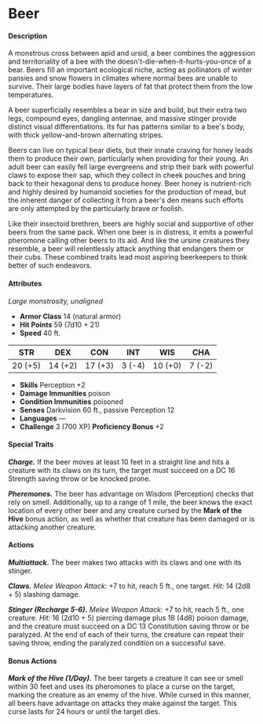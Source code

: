 # Beer

#### Description

A monstrous cross between apid and ursid, a beer combines the aggression and territoriality of a bee with the doesn't-die-when-it-hurts-you-once of a bear. Beers fill an important ecological niche, acting as pollinators of winter pansies and snow flowers in climates where normal bees are unable to survive. Their large bodies have layers of fat that protect them from the low temperatures.

A beer superficially resembles a bear in size and build, but their extra two legs, compound eyes, dangling antennae, and massive stinger provide distinct visual differentiations. Its fur has patterns similar to a bee's body, with thick yellow-and-brown alternating stripes.

Beers can live on typical bear diets, but their innate craving for honey leads them to produce their own, particularly when providing for their young. An adult beer can easily fell large evergreens and strip their bark with powerful claws to expose their sap, which they collect in cheek pouches and bring back to their hexagonal dens to produce honey. Beer honey is nutrient-rich and highly desired by humanoid societies for the production of mead, but the inherent danger of collecting it from a beer's den means such efforts are only attempted by the particularly brave or foolish.

Like their insectoid brethren, beers are highly social and supportive of other beers from the same pack. When one beer is in distress, it emits a powerful pheromone calling other beers to its aid. And like the ursine creatures they resemble, a beer will relentlessly attack anything that endangers them or their cubs. These combined traits lead most aspiring beerkeepers to think better of such endeavors.

#### Attributes

_Large monstrosity, unaligned_

- **Armor Class** 14 (natural armor)
- **Hit Points** 59 (7d10 + 21)
- **Speed** 40 ft.

|  STR  |  DEX  |  CON  | INT  |  WIS  | CHA  |
|:-----:|:-----:|:-----:|:----:|:-----:|:----:|
|20 (+5)|14 (+2)|17 (+3)|3 (-4)|10 (+0)|7 (-2)|

- **Skills** Perception +2
- **Damage Immunities** poison
- **Condition Immunities** poisoned
- **Senses** Darkvision 60 ft., passive Perception 12
- **Languages** —
- **Challenge** 3 (700 XP) **Proficiency Bonus** +2

#### Special Traits

_**Charge.**_ If the beer moves at least 10 feet in a straight line and hits a creature with its claws on its turn, the target must succeed on a DC 16 Strength saving throw or be knocked prone.

_**Pheremones.**_ The beer has advantage on Wisdom (Perception) checks that rely on smell. Additionally, up to a range of 1 mile, the beer knows the exact location of every other beer and any creature cursed by the **Mark of the Hive** bonus action, as well as whether that creature has been damaged or is attacking another creature.

#### Actions

_**Multiattack.**_ The beer makes two attacks with its claws and one with its stinger.

_**Claws.**_ _Melee Weapon Attack:_ +7 to hit, reach 5 ft., one target. _Hit:_ 14 (2d8 + 5) slashing damage.

_**Stinger (Recharge 5-6).**_ _Melee Weapon Attack:_ +7 to hit, reach 5 ft., one creature. _Hit:_ 16 (2d10 + 5) piercing damage plus 18 (4d8) poison damage, and the creature must succeed on a DC 13 Constitution saving throw or be paralyzed. At the end of each of their turns, the creature can repeat their saving throw, ending the paralyzed condition on a successful save.

#### Bonus Actions

_**Mark of the Hive (1/Day).**_ The beer targets a creature it can see or smell within 30 feet and uses its pheromones to place a curse on the target, marking the creature as an enemy of the hive. While cursed in this manner, all beers have advantage on attacks they make against the target. This curse lasts for 24 hours or until the target dies.
